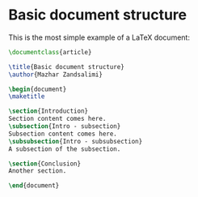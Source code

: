# Basic document structure
This is the most simple example of a LaTeX document:

```latex
\documentclass{article}

\title{Basic document structure}
\author{Mazhar Zandsalimi}

\begin{document}
\maketitle

\section{Introduction}
Section content comes here.
\subsection{Intro - subsection}
Subsection content comes here.
\subsubsection{Intro - subsubsection}
A subsection of the subsection.

\section{Conclusion}
Another section.

\end{document}
```
